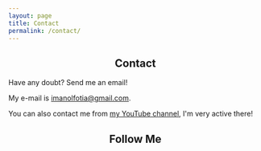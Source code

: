 ```yaml
---
layout: page
title: Contact
permalink: /contact/
---
```


<h2><center>Contact</center></h2>

Have any doubt? Send me an email!

My e-mail is <eps><a href="mailto:imanolfotia@gmail.com">imanolfotia@gmail.com</a></eps>.

You can also contact me from <eps><a href="https://www.youtube.com/user/imanolfotia">my YouTube channel</a></eps>, I'm very active there!

<h2><center>Follow Me</center></h2>

<center>
<a href="https://facebook.com/Imanol.Fotia" class="fa fa-facebook" style="font-size:30px;text-align: center;"></a>
<a href="https://youtube.com/imanolfotia" class="fa fa-youtube" style="font-size:30px;text-align: center;"></a>
<a href="https://steamcommunity.com/id/difima/" class="fa fa-steam" style="font-size:30px;text-align: center;"></a> 
<a href="https://instagram.com/imanolfotia/" class="fa fa-instagram" style="font-size:30px;text-align: center;"></a>  
<a href="https://twitter.com/ImanolFotia" class="fa fa-twitter" style="font-size:30px;text-align: center;"></a>
<a href="https://www.linkedin.com/in/imanol-fotia-b09639b5/" class="fa fa-google" style="font-size:30px;text-align: center;"></a>
<a href="https://plus.google.com/+ImanolFotia" class="fa fa-linkedin" style="font-size:30px;text-align: center;"></a>
</center>